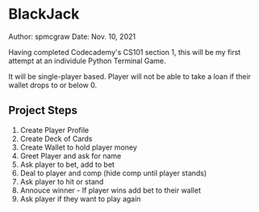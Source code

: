 # BlackJack

Author: spmcgraw
Date: Nov. 10, 2021

Having completed Codecademy's CS101 section 1, this will be my first attempt at an individule Python Terminal Game.

It will be single-player based.  Player will not be able to take a loan if their wallet drops to or below 0.

## Project Steps

1. Create Player Profile
2. Create Deck of Cards
3. Create Wallet to hold player money
4. Greet Player and ask for name
5. Ask player to bet, add to bet
6. Deal to player and comp (hide comp until player stands)
7. Ask player to hit or stand
8. Annouce winner - If player wins add bet to their wallet
9. Ask player if they want to play again

